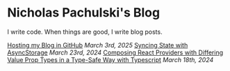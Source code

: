 # Nicholas Pachulski's Blog

I write code. When things are good, I write blog posts.

[Hosting my Blog in GitHub](posts/2025-03-11-hosting-my-blog-in-github.md) _March 3rd, 2025_
[Syncing State with AsyncStorage](posts/2024-03-23-syncing-state-with-async-storage.md) _March 23rd, 2024_
[Composing React Providers with Differing Value Prop Types in a Type-Safe Way with Typescript](posts/2024-03-18-composing-react-providers-with-differing-value-prop-types-in-a-type-safe-way-with-typescript.md) _March 18th, 2024_
